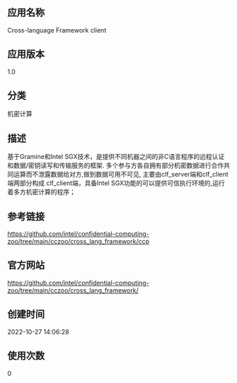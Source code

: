 ## 应用名称
Cross-language Framework client
## 应用版本
1.0
## 分类
机密计算
## 描述
基于Gramine和Intel SGX技术，是提供不同机器之间的非C语言程序的远程认证和数据/密钥读写和传输服务的框架.
多个参与方各自拥有部分机密数据进行合作共同运算而不泄露数据给对方,做到数据可用不可见, 主要由clf_server端和clf_client端两部分构成
clf_client端，具备Intel SGX功能的可以提供可信执行环境的,运行着多方机密计算的程序；
## 参考链接
https://github.com/intel/confidential-computing-zoo/tree/main/cczoo/cross_lang_framework/ccp
## 官方网站
https://github.com/intel/confidential-computing-zoo/tree/main/cczoo/cross_lang_framework/
## 创建时间
2022-10-27 14:06:28
## 使用次数
0
